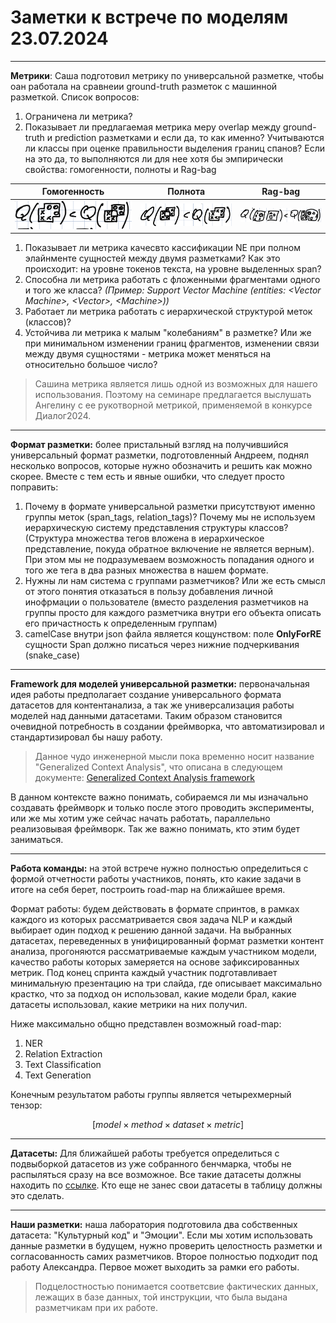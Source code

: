 <H1>Заметки к встрече по моделям 23.07.2024</H1>

---

**Метрики**: Саша подготовил метрику по универсальной разметке, чтобы оан работала на сравнеии ground-truth разметок с машинной разметкой. Список вопросов:

1. Ограничена ли метрика?
2. Показывает ли предлагаемая метрика меру overlap между ground-truth и prediction разметками и если да, то как именно? Учитываются ли классы при оценке правильности выделения границ спанов? Если на это да, то выполняются ли для нее хотя бы эмпирически свойства: гомогенности, полноты и Rag-bag

| Гомогенность                | Полнота                          | Rag-bag                  |
| --------------------------- | -------------------------------- | ------------------------ |
| ![alt text](Homogenity.png) | ![alt text](Marginalization.png) | ![alt text](rag-bag.png) |


1. Показывает ли метрика качесвто кассификации NE при полном элайнменте сущностей между двумя разметками? Как это происходит: на уровне токенов текста, на уровне выделенных span?
2. Способна ли метрика работать с фложенными фрагментами одного и того же класса? *(Пример: Support Vector Machine (entities: \<Vector Machine>, \<Vector>, \<Machine>))*
3. Работает ли метрика работать с иерархической структурой меток (классов)?
4. Устойчива ли метрика к малым "колебаниям" в разметке? Или же при минимальном изменении границ фрагментов, изменении связи между двумя сущностями - метрика может меняться на относительно большое число?

> Сашина метрика является лишь одной из возможных для нашего использования. Поэтому на семинаре предлагается выслушать Ангелину с ее рукотворной метрикой, применяемой в конкурсе Диалог2024.

---

**Формат разметки:** более пристальный взгляд на получившийся универсальный формат разметки, подготовленный Андреем, поднял несколько вопросов, которые нужно обозначить и решить как можно скорее. Вместе с тем есть и явные ошибки, что следует просто поправить:

1. Почему в формате универсальной разметки присутствуют именно группы меток (span_tags, relation_tags)? Почему мы не используем иерархическую систему представления структуры классов? (Структура множества тегов вложена в иерархическое представление, покуда обратное включение не является верным). При этом мы не подразумеваем возможность попадания одного и того же тега в два разных множества в нашем формате. 
2. Нужны ли нам система с группами разметчиков? Или же есть смысл от этого понятия отказаться в пользу добавления личной инофрмации о пользователе (вместо разделения разметчиков на группы просто для каждого разметчика внутри его объекта описать его причастность к определенным группам)
3. сamelCase внутри json файла является кощунством: поле **OnlyForRE** сущности Span должно писаться через нижние подчеркивания (snake_case)

---

**Framework для моделей универсальной разметки:** первоначальная идея работы предполагает создание универсального формата датасетов для контентанализа, а так же универсализация работы моделей над данными датасетами. Таким образом становится очевидной потребность в создании фреймворка, что автоматизировал и стандартизировал бы нашу работу.

> Данное чудо инженерной мысли пока временно носит название "Generalized Context Analysis", что описана в следующем документе: [Generalized Context Analysis framework](https://www.overleaf.com/read/krhyjzmrgctr#131fd3)

В данном контексте важно понимать, собираемся ли мы изначально создавать фреймворк и только после этого проводить эксперименты, или же мы хотим уже сейчас начать работать, параллельно реализовывая фреймворк. Так же важно понимать, кто этим будет заниматься.

---

**Работа команды:** на этой встрече нужно полностью определиться с формой отчетности работы участников, понять, кто какие задачи в итоге на себя берет, построить road-map на ближайшее время.

Формат работы: будем действовать в формате спринтов, в рамках каждого из которых рассматривается своя задача NLP и каждый выбирает один подход к решению данной задачи. На выбранных датасетах, переведенных в унифицированный формат разметки контент анализа, прогоняются рассматриваемые каждым участником модели, качество работы которых замеряется на основе зафиксированных метрик. Под конец спринта каждый участник подготавливает минимальную презентацию на три слайда, где описывает максимально крастко, что за подход он использовал, какие модели брал, какие датасеты использовал, какие метрики на них получил.

Ниже максимально общно представлен возможный road-map:
1. NER
2. Relation Extraction
3. Text Classification
4. Text Generation

Конечным результатом работы группы является четырехмерный тензор: 

$$[model \times method \times dataset \times metric]$$

---

**Датасеты:** Для ближайшей работы требуется определиться с подвыборкой датасетов из уже собранного бенчмарка, чтобы не распыляться сразу на все возможное. Все такие датасеты должны находить по [ссылке](https://docs.google.com/spreadsheets/d/1-Wd7gAEEDaDUOXsC8tqaWxYEBnnbgc-Eqo6x6dppPoQ/edit?gid=0#gid=0). Кто еще не занес свои датасеты в таблицу должны это сделать.

---

**Наши разметки:** наша лаборатория подготовила два собственных датасета: "Культурный код" и "Эмоции". Если мы хотим использовать данные разметки в будущем, нужно проверить целостность разметки и согласованность самих разметчиков. Второе полностью подходит под работу Александра. Первое может выходить за рамки его работы. 

> Подцелостностью понимается соответсвие фактических данных, лежащих в базе данных, той инструкции, что была выдана разметчикам при их работе.
